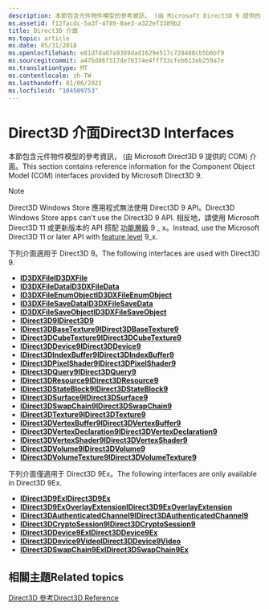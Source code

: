 ```yaml
---
description: 本節包含元件物件模型的參考資訊， (由 Microsoft Direct3D 9 提供的 COM) 介面。
ms.assetid: f12facdc-5a3f-4f89-8ae3-a322ef3389b2
title: Direct3D 介面
ms.topic: article
ms.date: 05/31/2018
ms.openlocfilehash: e81d7da07a9389dad1629e517c728488cb5b6bf9
ms.sourcegitcommit: a47bd86f517de76374e4fff33cfeb613eb259a7e
ms.translationtype: MT
ms.contentlocale: zh-TW
ms.lasthandoff: 01/06/2021
ms.locfileid: "104509753"
---
```

# <a name="direct3d-interfaces"></a><span data-ttu-id="56c9f-103">Direct3D 介面</span><span class="sxs-lookup"><span data-stu-id="56c9f-103">Direct3D Interfaces</span></span>

<span data-ttu-id="56c9f-104">本節包含元件物件模型的參考資訊， (由 Microsoft Direct3D 9 提供的 COM) 介面。</span><span class="sxs-lookup"><span data-stu-id="56c9f-104">This section contains reference information for the Component Object Model (COM) interfaces provided by Microsoft Direct3D 9.</span></span>

> [!Note]  
> <span data-ttu-id="56c9f-105">Direct3D Windows Store 應用程式無法使用 Direct3D 9 API。</span><span class="sxs-lookup"><span data-stu-id="56c9f-105">Direct3D Windows Store apps can't use the Direct3D 9 API.</span></span> <span data-ttu-id="56c9f-106">相反地，請使用 Microsoft Direct3D 11 或更新版本的 API 搭配 [功能層級](../direct3d11/overviews-direct3d-11-devices-downlevel-intro.md) 9 \_ x。</span><span class="sxs-lookup"><span data-stu-id="56c9f-106">Instead, use the Microsoft Direct3D 11 or later API with [feature level](../direct3d11/overviews-direct3d-11-devices-downlevel-intro.md) 9\_x.</span></span>

 

<span data-ttu-id="56c9f-107">下列介面適用于 Direct3D 9。</span><span class="sxs-lookup"><span data-stu-id="56c9f-107">The following interfaces are used with Direct3D 9.</span></span>

-   [<span data-ttu-id="56c9f-108">**ID3DXFile**</span><span class="sxs-lookup"><span data-stu-id="56c9f-108">**ID3DXFile**</span></span>](id3dxfile.md)
-   [<span data-ttu-id="56c9f-109">**ID3DXFileData**</span><span class="sxs-lookup"><span data-stu-id="56c9f-109">**ID3DXFileData**</span></span>](id3dxfiledata.md)
-   [<span data-ttu-id="56c9f-110">**ID3DXFileEnumObject**</span><span class="sxs-lookup"><span data-stu-id="56c9f-110">**ID3DXFileEnumObject**</span></span>](id3dxfileenumobject.md)
-   [<span data-ttu-id="56c9f-111">**ID3DXFileSaveData**</span><span class="sxs-lookup"><span data-stu-id="56c9f-111">**ID3DXFileSaveData**</span></span>](id3dxfilesavedata.md)
-   [<span data-ttu-id="56c9f-112">**ID3DXFileSaveObject**</span><span class="sxs-lookup"><span data-stu-id="56c9f-112">**ID3DXFileSaveObject**</span></span>](id3dxfilesaveobject.md)
-   [<span data-ttu-id="56c9f-113">**IDirect3D9**</span><span class="sxs-lookup"><span data-stu-id="56c9f-113">**IDirect3D9**</span></span>](/windows/win32/api/d3d9helper/nn-d3d9helper-idirect3d9)
-   [<span data-ttu-id="56c9f-114">**IDirect3DBaseTexture9**</span><span class="sxs-lookup"><span data-stu-id="56c9f-114">**IDirect3DBaseTexture9**</span></span>](/windows/win32/api/d3d9helper/nn-d3d9helper-idirect3dbasetexture9)
-   [<span data-ttu-id="56c9f-115">**IDirect3DCubeTexture9**</span><span class="sxs-lookup"><span data-stu-id="56c9f-115">**IDirect3DCubeTexture9**</span></span>](/windows/win32/api/d3d9helper/nn-d3d9helper-idirect3dcubetexture9)
-   [<span data-ttu-id="56c9f-116">**IDirect3DDevice9**</span><span class="sxs-lookup"><span data-stu-id="56c9f-116">**IDirect3DDevice9**</span></span>](/windows/win32/api/d3d9helper/nn-d3d9helper-idirect3ddevice9)
-   [<span data-ttu-id="56c9f-117">**IDirect3DIndexBuffer9**</span><span class="sxs-lookup"><span data-stu-id="56c9f-117">**IDirect3DIndexBuffer9**</span></span>](/windows/win32/api/d3d9helper/nn-d3d9helper-idirect3dindexbuffer9)
-   [<span data-ttu-id="56c9f-118">**IDirect3DPixelShader9**</span><span class="sxs-lookup"><span data-stu-id="56c9f-118">**IDirect3DPixelShader9**</span></span>](/windows/win32/api/d3d9helper/nn-d3d9helper-idirect3dpixelshader9)
-   [<span data-ttu-id="56c9f-119">**IDirect3DQuery9**</span><span class="sxs-lookup"><span data-stu-id="56c9f-119">**IDirect3DQuery9**</span></span>](/windows/win32/api/d3d9helper/nn-d3d9helper-idirect3dquery9)
-   [<span data-ttu-id="56c9f-120">**IDirect3DResource9**</span><span class="sxs-lookup"><span data-stu-id="56c9f-120">**IDirect3DResource9**</span></span>](/windows/win32/api/d3d9helper/nn-d3d9helper-idirect3dresource9)
-   [<span data-ttu-id="56c9f-121">**IDirect3DStateBlock9**</span><span class="sxs-lookup"><span data-stu-id="56c9f-121">**IDirect3DStateBlock9**</span></span>](/windows/win32/api/d3d9helper/nn-d3d9helper-idirect3dstateblock9)
-   [<span data-ttu-id="56c9f-122">**IDirect3DSurface9**</span><span class="sxs-lookup"><span data-stu-id="56c9f-122">**IDirect3DSurface9**</span></span>](/windows/win32/api/d3d9helper/nn-d3d9helper-idirect3dsurface9)
-   [<span data-ttu-id="56c9f-123">**IDirect3DSwapChain9**</span><span class="sxs-lookup"><span data-stu-id="56c9f-123">**IDirect3DSwapChain9**</span></span>](/windows/win32/api/d3d9helper/nn-d3d9helper-idirect3dswapchain9)
-   [<span data-ttu-id="56c9f-124">**IDirect3DTexture9**</span><span class="sxs-lookup"><span data-stu-id="56c9f-124">**IDirect3DTexture9**</span></span>](/windows/win32/api/d3d9helper/nn-d3d9helper-idirect3dtexture9)
-   [<span data-ttu-id="56c9f-125">**IDirect3DVertexBuffer9**</span><span class="sxs-lookup"><span data-stu-id="56c9f-125">**IDirect3DVertexBuffer9**</span></span>](/windows/win32/api/d3d9helper/nn-d3d9helper-idirect3dvertexbuffer9)
-   [<span data-ttu-id="56c9f-126">**IDirect3DVertexDeclaration9**</span><span class="sxs-lookup"><span data-stu-id="56c9f-126">**IDirect3DVertexDeclaration9**</span></span>](/windows/win32/api/d3d9helper/nn-d3d9helper-idirect3dvertexdeclaration9)
-   [<span data-ttu-id="56c9f-127">**IDirect3DVertexShader9**</span><span class="sxs-lookup"><span data-stu-id="56c9f-127">**IDirect3DVertexShader9**</span></span>](/windows/win32/api/d3d9helper/nn-d3d9helper-idirect3dvertexshader9)
-   [<span data-ttu-id="56c9f-128">**IDirect3DVolume9**</span><span class="sxs-lookup"><span data-stu-id="56c9f-128">**IDirect3DVolume9**</span></span>](/windows/win32/api/d3d9helper/nn-d3d9helper-idirect3dvolume9)
-   [<span data-ttu-id="56c9f-129">**IDirect3DVolumeTexture9**</span><span class="sxs-lookup"><span data-stu-id="56c9f-129">**IDirect3DVolumeTexture9**</span></span>](/windows/win32/api/d3d9helper/nn-d3d9helper-idirect3dvolumetexture9)

<span data-ttu-id="56c9f-130">下列介面僅適用于 Direct3D 9Ex。</span><span class="sxs-lookup"><span data-stu-id="56c9f-130">The following interfaces are only available in Direct3D 9Ex.</span></span>

-   [<span data-ttu-id="56c9f-131">**IDirect3D9Ex**</span><span class="sxs-lookup"><span data-stu-id="56c9f-131">**IDirect3D9Ex**</span></span>](/windows/desktop/api/d3d9/nn-d3d9-idirect3d9ex)
-   [<span data-ttu-id="56c9f-132">**IDirect3D9ExOverlayExtension**</span><span class="sxs-lookup"><span data-stu-id="56c9f-132">**IDirect3D9ExOverlayExtension**</span></span>](/windows/win32/api/d3d9/nn-d3d9-idirect3d9exoverlayextension)
-   [<span data-ttu-id="56c9f-133">**IDirect3DAuthenticatedChannel9**</span><span class="sxs-lookup"><span data-stu-id="56c9f-133">**IDirect3DAuthenticatedChannel9**</span></span>](/windows/win32/api/d3d9/nn-d3d9-idirect3dauthenticatedchannel9)
-   [<span data-ttu-id="56c9f-134">**IDirect3DCryptoSession9**</span><span class="sxs-lookup"><span data-stu-id="56c9f-134">**IDirect3DCryptoSession9**</span></span>](/windows/win32/api/d3d9/nn-d3d9-idirect3dcryptosession9)
-   [<span data-ttu-id="56c9f-135">**IDirect3DDevice9Ex**</span><span class="sxs-lookup"><span data-stu-id="56c9f-135">**IDirect3DDevice9Ex**</span></span>](/windows/desktop/api/d3d9/nn-d3d9-idirect3ddevice9ex)
-   [<span data-ttu-id="56c9f-136">**IDirect3DDevice9Video**</span><span class="sxs-lookup"><span data-stu-id="56c9f-136">**IDirect3DDevice9Video**</span></span>](/windows/win32/api/d3d9/nn-d3d9-idirect3ddevice9video)
-   [<span data-ttu-id="56c9f-137">**IDirect3DSwapChain9Ex**</span><span class="sxs-lookup"><span data-stu-id="56c9f-137">**IDirect3DSwapChain9Ex**</span></span>](/windows/desktop/api/d3d9/nn-d3d9-idirect3dswapchain9ex)

## <a name="related-topics"></a><span data-ttu-id="56c9f-138">相關主題</span><span class="sxs-lookup"><span data-stu-id="56c9f-138">Related topics</span></span>

<dl> <dt>

[<span data-ttu-id="56c9f-139">Direct3D 參考</span><span class="sxs-lookup"><span data-stu-id="56c9f-139">Direct3D Reference</span></span>](dx9-graphics-reference-d3d.md)
</dt> </dl>

 

 
